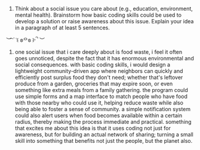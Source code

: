 1. Think about a social issue you care about (e.g., education, environment, mental health). Brainstorm how basic coding skills could be used to develop a solution or raise awareness about this issue. Explain your idea in a paragraph of at least 5 sentences.

︶ ͡ ۫ ˓꒰ ʚᄋɞ ꒱˒ ۫ ͡ ︶

1. one social issue that i care deeply about is food waste, i feel it often goes unnoticed, despite the fact that it has enormous environmental and social consequences. with basic coding skills, i would design a lightweight community-driven app where neighbors can quickly and efficiently post surplus food they don't need; whether that's leftover produce from a garden, groceries that may expire soon, or even something like extra meals from a family gathering. the program could use simple forms and a map interface to match people who have food with those nearby who could use it, helping reduce waste while also being able to foster a sense of community. a simple notification system could also alert users when food becomes available within a certain radius, thereby making the process immediate and practical. something that excites me about this idea is that it uses coding not just for awareness, but for building an actual network of sharing; turning a small skill into something that benefits not just the people, but the planet also.
